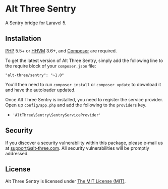 # Alt Three Sentry

A Sentry bridge for Laravel 5.


## Installation

[PHP](https://php.net) 5.5+ or [HHVM](http://hhvm.com) 3.6+, and [Composer](https://getcomposer.org) are required.

To get the latest version of Alt Three Sentry, simply add the following line to the require block of your `composer.json` file:

```
"alt-three/sentry": "~1.0"
```

You'll then need to run `composer install` or `composer update` to download it and have the autoloader updated.

Once Alt Three Sentry is installed, you need to register the service provider. Open up `config/app.php` and add the following to the `providers` key.

* `'AltThree\Sentry\SentryServiceProvider'`


## Security

If you discover a security vulnerability within this package, please e-mail us at support@alt-three.com. All security vulnerabilities will be promptly addressed.


## License

Alt Three Sentry is licensed under [The MIT License (MIT)](LICENSE).
